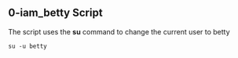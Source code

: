## 0-iam_betty Script

The script uses the **su** command to change the current user to betty
>
`su -u betty`